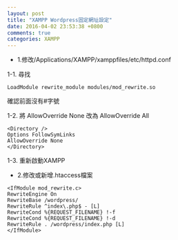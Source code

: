 ```yaml
---
layout: post
title: "XAMPP Wordpress固定網址設定"
date: 2016-04-02 23:53:38 +0800
comments: true
categories: XAMPP
---
```

* 1.修改/Applications/XAMPP/xamppfiles/etc/httpd.conf

1-1. 尋找

<!--more-->
```
LoadModule rewrite_module modules/mod_rewrite.so
```
確認前面沒有#字號

1-2. 將 AllowOverride None 改為 AllowOverride All
```
<Directory />   
Options FollowSymLinks   
AllowOverride None   
</Directory>
```
1-3. 重新啟動XAMPP

* 2.修改或新增.htaccess檔案
```
<IfModule mod_rewrite.c>
RewriteEngine On
RewriteBase /wordpress/
RewriteRule ^index\.php$ - [L]
RewriteCond %{REQUEST_FILENAME} !-f
RewriteCond %{REQUEST_FILENAME} !-d
RewriteRule . /wordpress/index.php [L]
</IfModule>
```

